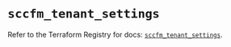 # `sccfm_tenant_settings`

Refer to the Terraform Registry for docs: [`sccfm_tenant_settings`](https://registry.terraform.io/providers/ciscodevnet/sccfm/0.2.5/docs/resources/tenant_settings).
